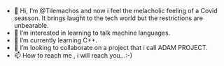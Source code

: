 - 👋 Hi, I’m @Tilemachos and now i feel the melacholic feeling of a Covid seasson. It brings laught to the tech world but the restrictions are unbearable.
- 👀 I’m interested in learning to talk machine languages.
- 🌱 I’m currently learning C++.
- 💞️ I’m looking to collaborate on a project that i call ADAM PROJECT.
- 📫 How to reach me , i will reach you...:-)

<!---
Tilemachos/Tilemachos is a ✨ special ✨ repository because its `README.md` (this file) appears on your GitHub profile.
You can click the Preview link to take a look at your changes.
--->
